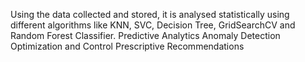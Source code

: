 Using the data collected and stored, it is analysed statistically using different algorithms like KNN, SVC, Decision Tree, GridSearchCV and Random Forest Classifier.
Predictive Analytics
Anomaly Detection
Optimization and Control
Prescriptive Recommendations
